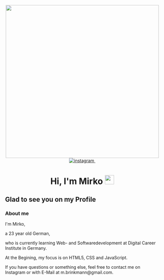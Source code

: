 <div id="header" align="center">
  <img src="https://media.giphy.com/media/v1.Y2lkPTc5MGI3NjExOXYwZmFpejJ6aTJvcTh5a2Y1bjU4anRqcjMweW93MGJxd3I3amc3OCZlcD12MV9pbnRlcm5hbF9naWZfYnlfaWQmY3Q9Zw/XD9o33QG9BoMis7iM4/giphy.gif" width="500"/>
</div>

<div align="center">
  <a href="https://instagram.com/mirko_brink" rel="nofollow">
<img src="https://camo.githubusercontent.com/2cf968f0f7b261ca1b4338113f54a149f63c4c55cfe9e3dc517c1f1168fb15b4/68747470733a2f2f696d672e736869656c64732e696f2f62616467652f696e7374616772616d2d2532333030303030302e7376673f267374796c653d666f722d7468652d6261646765266c6f676f3d696e7374616772616d266c6f676f436f6c6f723d7768697465" alt="instagram" data-canonical-src="https://img.shields.io/badge/instagram-%23000000.svg?&amp;style=for-the-badge&amp;logo=instagram&amp;logoColor=white" style="max-width: 100%;">
</a>
  <img src="https://komarev.com/ghpvc/?username=mirkobrink2412&style=flat-square&color=blue" alt=""/>
</div>
<h1 align="center">
  Hi, I'm Mirko
  <img src="https://media.giphy.com/media/hvRJCLFzcasrR4ia7z/giphy.gif" width="30px"/>
</h1>
<h2>Glad to see you on my Profile</h2>
<h3>About me</h3>
  
<p>
  I'm Mirko,
</p>

<p>
   a 23 year old German,
<p>
  who is currently learning Web- and Softwaredevelopment at Digital Career Institute in Germany.
</p>
<p>
   
</p>
  At the Begining, my focus is on HTML5, CSS and JavaScript.
</p>

<p>
  If you have questions or something else, feel free to contact me on Instagram or with E-Mail at m.brinkmann@gmail.com.
</p>

<!--
**mirkobrink2412/mirkobrink2412** is a ✨ _special_ ✨ repository because its `README.md` (this file) appears on your GitHub profile.

Here are some ideas to get you started:

- 🔭 I’m currently working on ...
- 🌱 I’m currently learning ...
- 👯 I’m looking to collaborate on ...
- 🤔 I’m looking for help with ...
- 💬 Ask me about ...
- 📫 How to reach me: ...
- 😄 Pronouns: ...
- ⚡ Fun fact: ...
-->
